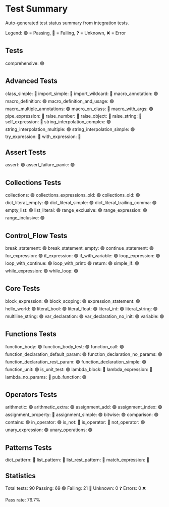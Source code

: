# Test Summary

Auto-generated test status summary from integration tests.

Legend: 🟢 = Passing, 🔴 = Failing, ❓ = Unknown, ❌ = Error

##  Tests

comprehensive: 🟢

## Advanced Tests

class_simple: 🔴
import_simple: 🔴
import_wildcard: 🔴
macro_annotation: 🟢
macro_definition: 🟢
macro_definition_and_usage: 🟢
macro_multiple_annotations: 🟢
macro_on_class: 🔴
macro_with_args: 🟢
pipe_expression: 🔴
raise_number: 🔴
raise_object: 🔴
raise_string: 🔴
self_expression: 🔴
string_interpolation_complex: 🟢
string_interpolation_multiple: 🟢
string_interpolation_simple: 🟢
try_expression: 🔴
with_expression: 🔴

## Assert Tests

assert: 🟢
assert_failure_panic: 🟢

## Collections Tests

collections: 🟢
collections_expressions_old: 🟢
collections_old: 🟢
dict_literal_empty: 🟢
dict_literal_simple: 🟢
dict_literal_trailing_comma: 🟢
empty_list: 🟢
list_literal: 🟢
range_exclusive: 🟢
range_expression: 🟢
range_inclusive: 🟢

## Control_Flow Tests

break_statement: 🟢
break_statement_empty: 🟢
continue_statement: 🟢
for_expression: 🟢
if_expression: 🟢
if_with_variable: 🟢
loop_expression: 🟢
loop_with_continue: 🟢
loop_with_print: 🟢
return: 🟢
simple_if: 🟢
while_expression: 🟢
while_loop: 🟢

## Core Tests

block_expression: 🟢
block_scoping: 🟢
expression_statement: 🟢
hello_world: 🟢
literal_bool: 🟢
literal_float: 🟢
literal_int: 🟢
literal_string: 🟢
multiline_string: 🟢
var_declaration: 🟢
var_declaration_no_init: 🟢
variable: 🟢

## Functions Tests

function_body: 🟢
function_body_test: 🟢
function_call: 🟢
function_declaration_default_param: 🟢
function_declaration_no_params: 🟢
function_declaration_rest_param: 🟢
function_declaration_simple: 🟢
function_unit: 🟢
is_unit_test: 🟢
lambda_block: 🔴
lambda_expression: 🔴
lambda_no_params: 🔴
pub_function: 🟢

## Operators Tests

arithmetic: 🟢
arithmetic_extra: 🟢
assignment_add: 🟢
assignment_index: 🟢
assignment_property: 🔴
assignment_simple: 🟢
bitwise: 🟢
comparison: 🟢
contains: 🟢
in_operator: 🟢
is_not: 🔴
is_operator: 🔴
not_operator: 🟢
unary_expression: 🟢
unary_operations: 🟢

## Patterns Tests

dict_pattern: 🔴
list_pattern: 🔴
list_rest_pattern: 🔴
match_expression: 🔴

## Statistics

Total tests: 90
Passing: 69 🟢
Failing: 21 🔴
Unknown: 0 ❓
Errors: 0 ❌

Pass rate: 76.7%